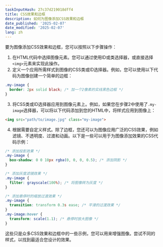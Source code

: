 ```yaml
---
taskInputHash: 27c37d219018dff4
title: CSS效果和边框
description: 如何为图像添加CSS效果和边框
date_published: '2025-02-07'
date_modified: '2025-02-07'
lang: zh
---
```

要为图像添加CSS效果和边框，您可以按照以下步骤操作：

1. 在HTML代码中选择图像元素。您可以通过使用ID或类选择器，或直接选择`<img>`元素来实现此操作。
2. 定义一个应用所需样式到图像的CSS类或ID选择器。例如，您可以使用以下代码为图像创建一个简单的边框：

```css
.my-image {
  border: 2px solid black; /* 加一个2像素的实线黑色边框 */
}
```

3. 将CSS类或ID选择器应用到图像元素上。例如，如果您在步骤2中使用了`.my-image`选择器，可以将以下代码添加到您的HTML中，将样式应用到图像上：

```html
<img src="path/to/image.jpg" class="my-image">
```

4. 根据需要自定义样式。除了边框，您还可以为图像应用广泛的CSS效果，例如滤镜、不透明度、过渡和动画。以下是一些可以用于为图像添加效果的CSS代码示例：

```css
/* 添加投影效果 */
.my-image {
  box-shadow: 0 0 10px rgba(0, 0, 0, 0.5); /* 添加阴影 */
}

/* 添加灰度滤镜效果 */
.my-image {
  filter: grayscale(100%); /* 将图像转为灰度 */
}

/* 添加悬停时的缩放过渡效果 */
.my-image {
  transition: transform 0.3s ease; /* 平滑的过渡效果 */
}
.my-image:hover {
  transform: scale(1.1); /* 悬停时放大图像 */
}
```

这些只是众多CSS效果和边框中的一些示例，您可以用来增强图像。尝试不同的样式，以找到最适合您设计的效果。
